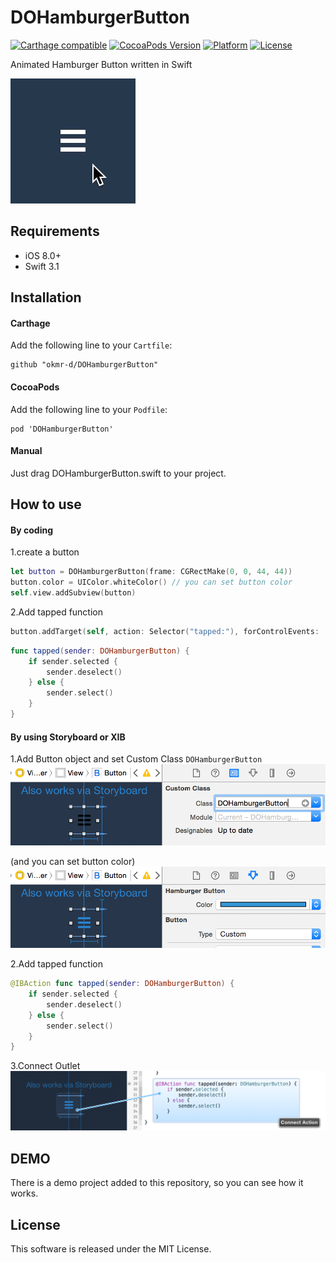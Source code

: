 # DOHamburgerButton
[![Carthage compatible](https://img.shields.io/badge/Carthage-compatible-4BC51D.svg?style=flat)](https://github.com/Carthage/Carthage)
[![CocoaPods Version](https://img.shields.io/cocoapods/v/DOHamburgerButton.svg?style=flat)](http://cocoadocs.org/pods/DOHamburgerButton)
[![Platform](https://img.shields.io/cocoapods/p/DOFavoriteButton.svg?style=flat)](http://cocoapods.org/pods/DOFavoriteButton)
[![License](https://img.shields.io/cocoapods/l/DOFavoriteButton.svg?style=flat)](https://github.com/okmr-d/DOFavoriteButton/blob/master/LICENSE)

Animated Hamburger Button written in Swift

![Demo](https://raw.githubusercontent.com/okmr-d/okmr-d.github.io/master/img/DOHamburgerButton/demo.gif)

## Requirements
* iOS 8.0+
* Swift 3.1

## Installation
#### Carthage
Add the following line to your `Cartfile`:
```
github "okmr-d/DOHamburgerButton"
```

#### CocoaPods
Add the following line to your `Podfile`:
```
pod 'DOHamburgerButton'
```

#### Manual
Just drag DOHamburgerButton.swift to your project.

## How to use
#### By coding
1.create a button
```swift
let button = DOHamburgerButton(frame: CGRectMake(0, 0, 44, 44))
button.color = UIColor.whiteColor() // you can set button color
self.view.addSubview(button)
```

2.Add tapped function
```swift
button.addTarget(self, action: Selector("tapped:"), forControlEvents: .TouchUpInside)
```
```swift
func tapped(sender: DOHamburgerButton) {
    if sender.selected {
        sender.deselect()
    } else {
        sender.select()
    }
}
```

#### By using Storyboard or XIB
1.Add Button object and set Custom Class `DOHamburgerButton`
![via Storyboard](https://raw.githubusercontent.com/okmr-d/okmr-d.github.io/master/img/DOHamburgerButton/storyboard.png)

(and you can set button color)
![change Color](https://raw.githubusercontent.com/okmr-d/okmr-d.github.io/master/img/DOHamburgerButton/changeColor.png)

2.Add tapped function
```swift
@IBAction func tapped(sender: DOHamburgerButton) {
    if sender.selected {
        sender.deselect()
    } else {
        sender.select()
    }
}
```

3.Connect Outlet  
![connect outlet](https://raw.githubusercontent.com/okmr-d/okmr-d.github.io/master/img/DOHamburgerButton/connect.png)

## DEMO
There is a demo project added to this repository, so you can see how it works.

## License
This software is released under the MIT License.
